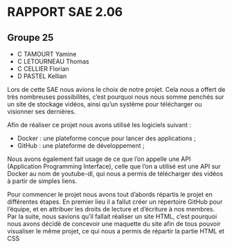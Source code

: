 # RAPPORT SAE 2.06

## Groupe 25

- C TAMOURT Yamine
- C LETOURNEAU Thomas
- C CELLIER Florian
- D PASTEL Kellian


Lors de cette SAE nous avions le choix de notre projet. Cela nous a offert de très nombreuses possibilités, c’est pourquoi nous nous somme penchés sur un site de stockage vidéos, ainsi qu’un système pour télécharger ou visionner ses dernières.

Afin de réaliser ce projet nous avons utilisé les logiciels suivant : 

- Docker : une plateforme conçue pour lancer des applications ;
- GitHub : une plateforme de développement ;

Nous avons également fait usage de ce que l’on appelle une API (Application Programming Interface), celle que l’on a utilisé est une API sur Docker au nom de youtube-dl, qui nous a permis de télécharger des vidéos à partir de simples liens.


Pour commencer le projet nous avons tout d’abords répartis le projet en différentes étapes. En premier lieu il a fallut créer un répertoire GitHub pour l’équipe, et en attribuer les droits de lecture et d’écriture à nos membres. Par la suite, nous savions qu’il fallait réaliser un site HTML, c’est pourquoi nous avons décidé de concevoir une maquette du site afin de tous pouvoir visualiser le même projet, ce qui nous a permis de répartir la partie HTML et CSS

